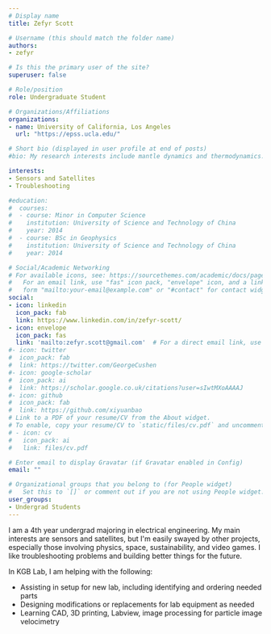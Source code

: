 ```yaml
---
# Display name
title: Zefyr Scott

# Username (this should match the folder name)
authors:
- zefyr

# Is this the primary user of the site?
superuser: false

# Role/position
role: Undergraduate Student

# Organizations/Affiliations
organizations:
- name: University of California, Los Angeles
  url: "https://epss.ucla.edu/"

# Short bio (displayed in user profile at end of posts)
#bio: My research interests include mantle dynamics and thermodynamics.

interests:
- Sensors and Satellites
- Troubleshooting

#education:
#  courses:
#  - course: Minor in Computer Science
#    institution: University of Science and Technology of China
#    year: 2014
#  - course: BSc in Geophysics
#    institution: University of Science and Technology of China
#    year: 2014

# Social/Academic Networking
# For available icons, see: https://sourcethemes.com/academic/docs/page-builder/#icons
#   For an email link, use "fas" icon pack, "envelope" icon, and a link in the
#   form "mailto:your-email@example.com" or "#contact" for contact widget.
social:
- icon: linkedin
  icon_pack: fab
  link: https://www.linkedin.com/in/zefyr-scott/
- icon: envelope
  icon_pack: fas
  link: 'mailto:zefyr.scott@gmail.com'  # For a direct email link, use "mailto:test@example.org".
#- icon: twitter
#  icon_pack: fab
#  link: https://twitter.com/GeorgeCushen
#- icon: google-scholar
#  icon_pack: ai
#  link: https://scholar.google.co.uk/citations?user=sIwtMXoAAAAJ
#- icon: github
#  icon_pack: fab
#  link: https://github.com/xiyuanbao
# Link to a PDF of your resume/CV from the About widget.
# To enable, copy your resume/CV to `static/files/cv.pdf` and uncomment the lines below.
# - icon: cv
#   icon_pack: ai
#   link: files/cv.pdf

# Enter email to display Gravatar (if Gravatar enabled in Config)
email: ""

# Organizational groups that you belong to (for People widget)
#   Set this to `[]` or comment out if you are not using People widget.
user_groups:
- Undergrad Students
---
```


I am a 4th year undergrad majoring in electrical engineering. My main interests are sensors and satellites, but I'm easily swayed by other projects, especially those involving physics, space, sustainability, and video games. I like troubleshooting problems and building better things for the future. 

In KGB Lab, I am helping with the following:

- Assisting in setup for new lab, including identifying and ordering needed parts
- Designing modifications or replacements for lab equipment as needed
- Learning CAD, 3D printing, Labview, image processing for particle image velocimetry 